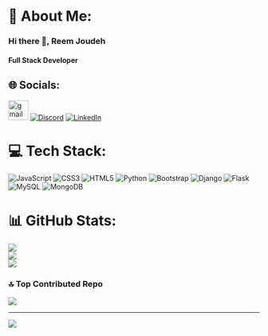 # 💫 About Me:
### Hi there 👋, Reem Joudeh
#### Full Stack Developer 


## 🌐 Socials:
[<img src='https://cdn.jsdelivr.net/npm/simple-icons@3.0.1/icons/gmail.svg' alt='gmail' height='40'>](joudehreem@gmail.com)  [![Discord](https://img.shields.io/badge/Discord-%237289DA.svg?logo=discord&logoColor=white)](https://discord.gg/joudehreem) [![LinkedIn](https://img.shields.io/badge/LinkedIn-%230077B5.svg?logo=linkedin&logoColor=white)](https://linkedin.com/in/joudehreem) 

# 💻 Tech Stack:
![JavaScript](https://img.shields.io/badge/javascript-%23323330.svg?style=for-the-badge&logo=javascript&logoColor=%23F7DF1E) ![CSS3](https://img.shields.io/badge/css3-%231572B6.svg?style=for-the-badge&logo=css3&logoColor=white) ![HTML5](https://img.shields.io/badge/html5-%23E34F26.svg?style=for-the-badge&logo=html5&logoColor=white) ![Python](https://img.shields.io/badge/python-3670A0?style=for-the-badge&logo=python&logoColor=ffdd54) ![Bootstrap](https://img.shields.io/badge/bootstrap-%238511FA.svg?style=for-the-badge&logo=bootstrap&logoColor=white) ![Django](https://img.shields.io/badge/django-%23092E20.svg?style=for-the-badge&logo=django&logoColor=white) ![Flask](https://img.shields.io/badge/flask-%23000.svg?style=for-the-badge&logo=flask&logoColor=white) ![MySQL](https://img.shields.io/badge/mysql-4479A1.svg?style=for-the-badge&logo=mysql&logoColor=white) ![MongoDB](https://img.shields.io/badge/MongoDB-%234ea94b.svg?style=for-the-badge&logo=mongodb&logoColor=white)
# 📊 GitHub Stats:
![](https://github-readme-stats.vercel.app/api?username=joudehreem&theme=material-palenight&hide_border=false&include_all_commits=true&count_private=true)<br/>
![](https://github-readme-streak-stats.herokuapp.com/?user=joudehreem&theme=material-palenight&hide_border=false)<br/>
![](https://github-readme-stats.vercel.app/api/top-langs/?username=joudehreem&theme=material-palenight&hide_border=false&include_all_commits=true&count_private=true&layout=compact)

### 🔝 Top Contributed Repo
![](https://github-contributor-stats.vercel.app/api?username=joudehreem&limit=5&theme=dark&combine_all_yearly_contributions=true)

---
[![](https://visitcount.itsvg.in/api?id=joudehreem&icon=2&color=6)](https://visitcount.itsvg.in)

<!-- Proudly created with GPRM ( https://gprm.itsvg.in ) -->
